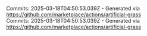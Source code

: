 Commits: 2025-03-18T04:50:53.039Z - Generated via https://github.com/marketplace/actions/artificial-grass
<br>
Commits: 2025-03-18T04:50:53.039Z - Generated via https://github.com/marketplace/actions/artificial-grass
<br>
